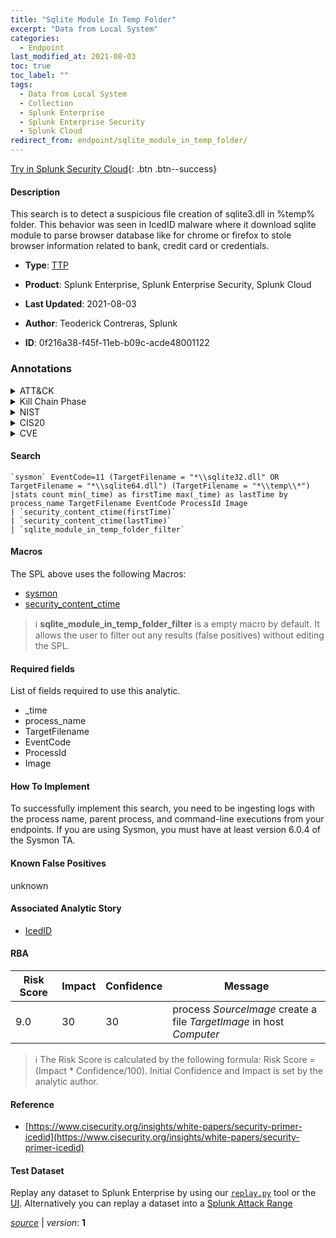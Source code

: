 ```yaml
---
title: "Sqlite Module In Temp Folder"
excerpt: "Data from Local System"
categories:
  - Endpoint
last_modified_at: 2021-08-03
toc: true
toc_label: ""
tags:
  - Data from Local System
  - Collection
  - Splunk Enterprise
  - Splunk Enterprise Security
  - Splunk Cloud
redirect_from: endpoint/sqlite_module_in_temp_folder/
---
```




[Try in Splunk Security Cloud](https://www.splunk.com/en_us/cyber-security.html){: .btn .btn--success}

#### Description

This search is to detect a suspicious file creation of sqlite3.dll in %temp% folder. This behavior was seen in IcedID malware where it download sqlite module to parse browser database like for chrome or firefox to stole browser information related to bank, credit card or credentials.

- **Type**: [TTP](https://github.com/splunk/security_content/wiki/Detection-Analytic-Types)
- **Product**: Splunk Enterprise, Splunk Enterprise Security, Splunk Cloud

- **Last Updated**: 2021-08-03
- **Author**: Teoderick Contreras, Splunk
- **ID**: 0f216a38-f45f-11eb-b09c-acde48001122

### Annotations
<details>
  <summary>ATT&CK</summary>

<div markdown="1">

#### [ATT&CK](https://attack.mitre.org/)

| ID          | Technique   | Tactic         |
| ----------- | ----------- |--------------- |
| [T1005](https://attack.mitre.org/techniques/T1005/) | Data from Local System | Collection |

</div>
</details>


<details>
  <summary>Kill Chain Phase</summary>

<div markdown="1">

* Exploitation


</div>
</details>


<details>
  <summary>NIST</summary>

<div markdown="1">

* DE.CM



</div>
</details>

<details>
  <summary>CIS20</summary>

<div markdown="1">

* CIS 10



</div>
</details>

<details>
  <summary>CVE</summary>

<div markdown="1">


</div>
</details>


#### Search

```
`sysmon` EventCode=11 (TargetFilename = "*\\sqlite32.dll" OR TargetFilename = "*\\sqlite64.dll") (TargetFilename = "*\\temp\\*") 
|stats count min(_time) as firstTime max(_time) as lastTime by process_name TargetFilename EventCode ProcessId Image 
| `security_content_ctime(firstTime)` 
| `security_content_ctime(lastTime)` 
| `sqlite_module_in_temp_folder_filter`
```

#### Macros
The SPL above uses the following Macros:
* [sysmon](https://github.com/splunk/security_content/blob/develop/macros/sysmon.yml)
* [security_content_ctime](https://github.com/splunk/security_content/blob/develop/macros/security_content_ctime.yml)

> :information_source:
> **sqlite_module_in_temp_folder_filter** is a empty macro by default. It allows the user to filter out any results (false positives) without editing the SPL.



#### Required fields
List of fields required to use this analytic.
* _time
* process_name
* TargetFilename
* EventCode
* ProcessId
* Image



#### How To Implement
To successfully implement this search, you need to be ingesting logs with the process name, parent process, and command-line executions from your endpoints. If you are using Sysmon, you must have at least version 6.0.4 of the Sysmon TA.
#### Known False Positives
unknown

#### Associated Analytic Story
* [IcedID](/stories/icedid)




#### RBA

| Risk Score  | Impact      | Confidence   | Message      |
| ----------- | ----------- |--------------|--------------|
| 9.0 | 30 | 30 | process $SourceImage$ create a file $TargetImage$ in host $Computer$ |


> :information_source:
> The Risk Score is calculated by the following formula: Risk Score = (Impact * Confidence/100). Initial Confidence and Impact is set by the analytic author.


#### Reference

* [https://www.cisecurity.org/insights/white-papers/security-primer-icedid](https://www.cisecurity.org/insights/white-papers/security-primer-icedid)



#### Test Dataset
Replay any dataset to Splunk Enterprise by using our [`replay.py`](https://github.com/splunk/attack_data#using-replaypy) tool or the [UI](https://github.com/splunk/attack_data#using-ui).
Alternatively you can replay a dataset into a [Splunk Attack Range](https://github.com/splunk/attack_range#replay-dumps-into-attack-range-splunk-server)




[*source*](https://github.com/splunk/security_content/tree/develop/detections/endpoint/sqlite_module_in_temp_folder.yml) \| *version*: **1**
